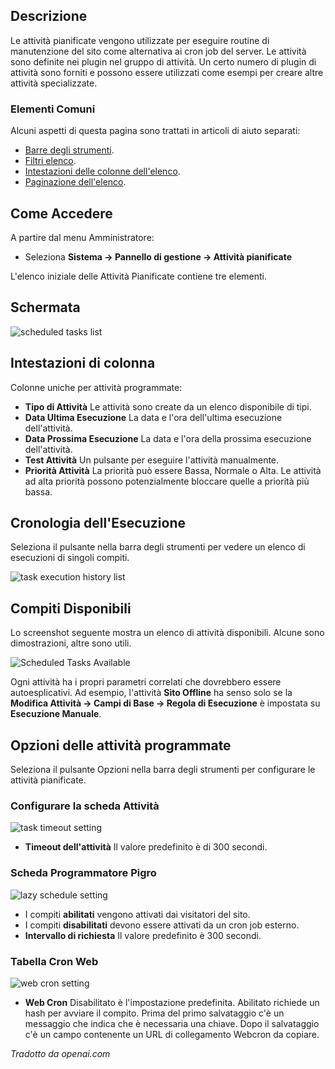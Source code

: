 <!-- Filename: Help5.x:Scheduled_Tasks / Display title: Attività pianificate -->

## Descrizione

Le attività pianificate vengono utilizzate per eseguire routine di manutenzione del sito come alternativa ai cron job del server. Le attività sono definite nei plugin nel gruppo di attività. Un certo numero di plugin di attività sono forniti e possono essere utilizzati come esempi per creare altre attività specializzate.

### Elementi Comuni

Alcuni aspetti di questa pagina sono trattati in articoli di aiuto separati:

* [Barre degli strumenti](jdocmanual?article=help/common-elements/toolbars).
* [Filtri elenco](jdocmanual?article=help/common-elements/list-filters).
* [Intestazioni delle colonne dell'elenco](jdocmanual?article=help/common-elements/list-column-headers).
* [Paginazione dell'elenco](jdocmanual?article=help/common-elements/list-pagination).

## Come Accedere

A partire dal menu Amministratore:

- Seleziona **Sistema → Pannello di gestione → Attività pianificate**

L'elenco iniziale delle Attività Pianificate contiene tre elementi.

## Schermata

![scheduled tasks list](../../../it/images/maintenance/scheduled-tasks-list.png)

## Intestazioni di colonna

Colonne uniche per attività programmate:

- **Tipo di Attività** Le attività sono create da un elenco disponibile di tipi.
- **Data Ultima Esecuzione** La data e l'ora dell'ultima esecuzione dell'attività.
- **Data Prossima Esecuzione** La data e l'ora della prossima esecuzione dell'attività.
- **Test Attività** Un pulsante per eseguire l'attività manualmente.
- **Priorità Attività** La priorità può essere Bassa, Normale o Alta. Le attività ad alta priorità possono potenzialmente bloccare quelle a priorità più bassa.

## Cronologia dell'Esecuzione

Seleziona il pulsante nella barra degli strumenti per vedere un elenco di esecuzioni di singoli compiti.

![task execution history list](../../../it/images/maintenance/scheduled-tasks-logs.png)

## Compiti Disponibili

Lo screenshot seguente mostra un elenco di attività disponibili. Alcune sono dimostrazioni, altre sono utili.

![Scheduled Tasks Available](../../../it/images/maintenance/scheduled-tasks-types.png)

Ogni attività ha i propri parametri correlati che dovrebbero essere autoesplicativi. Ad esempio, l'attività **Sito Offline** ha senso solo se la **Modifica Attività → Campi di Base → Regola di Esecuzione** è impostata su **Esecuzione Manuale**.

## Opzioni delle attività programmate

Seleziona il pulsante Opzioni nella barra degli strumenti per configurare le attività pianificate.

### Configurare la scheda Attività

![task timeout setting](../../../it/images/maintenance/scheduled-tasks-options-configure-tasks.png)

- **Timeout dell'attività** Il valore predefinito è di 300 secondi.

### Scheda Programmatore Pigro

![lazy schedule setting](../../../it/images/maintenance/scheduled-tasks-options-lazy-scheduler.png)

- I compiti **abilitati** vengono attivati dai visitatori del sito.
- I compiti **disabilitati** devono essere attivati da un cron job esterno.
- **Intervallo di richiesta** Il valore predefinito è 300 secondi.

### Tabella Cron Web

![web cron setting](../../../it/images/maintenance/scheduled-tasks-options-lazy-scheduler.png)

- **Web Cron** Disabilitato è l'impostazione predefinita. Abilitato richiede un hash per avviare il compito. Prima del primo salvataggio c'è un messaggio che indica che è necessaria una chiave. Dopo il salvataggio c'è un campo contenente un URL di collegamento Webcron da copiare.

*Tradotto da openai.com*

